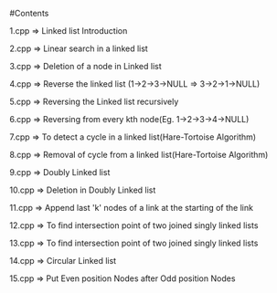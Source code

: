 #Contents

1.cpp => Linked list Introduction

2.cpp => Linear search in a linked list

3.cpp => Deletion of a node in Linked list

4.cpp => Reverse the linked list (1->2->3->NULL => 3->2->1->NULL)

5.cpp => Reversing the Linked list recursively

6.cpp => Reversing from every kth node(Eg. 1->2->3->4->NULL)

7.cpp => To detect a cycle in a linked list(Hare-Tortoise Algorithm)

8.cpp => Removal of cycle from a linked list(Hare-Tortoise Algorithm)

9.cpp => Doubly Linked list

10.cpp => Deletion in Doubly Linked list

11.cpp => Append last 'k' nodes of a link at the starting of the link

12.cpp => To find intersection point of two joined singly linked lists

13.cpp => To find intersection point of two joined singly linked lists

14.cpp => Circular Linked list

15.cpp => Put Even position Nodes after Odd position Nodes
